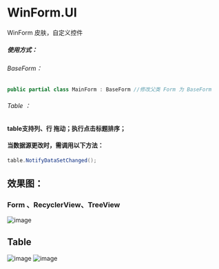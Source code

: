 # WinForm.UI
WinForm 皮肤，自定义控件
##### 使用方式：
###### BaseForm：
```C#
public partial class MainForm : BaseForm //修改父类 Form 为 BaseForm
```
###### Table ：
#### table支持列、行 拖动；执行点击标题排序；
#### 当数据源更改时，需调用以下方法：
```C#
table.NotifyDataSetChanged();
```

## 效果图：
### Form 、RecyclerView、TreeView
![image](https://github.com/YuanJianTing/WinForm.UI/tree/master/screenshot/20201014182209.png)

## Table
![image](https://github.com/YuanJianTing/WinForm.UI/tree/master/screenshot/20201014182243.png)
![image](https://github.com/YuanJianTing/WinForm.UI/tree/master/screenshot/20201014182258.png)
